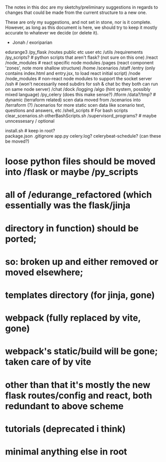 
The notes in this doc are my sketchy/preliminary suggestions
in regards to changes that could be made from the current structure to
a new one.  

These are only my suggestions, and not set in stone, nor is it complete.  However,
as long as this document is here, we should try to keep it mostly accurate
to whatever we decide (or delete it).
- Jonah / exoriparian

edurange3
  /py_flask
    /routes
      public etc
      user etc
    /utils
    /requirements
  /py_scripts?  # python scripts that aren't flask? (not sure on this one)
  /react
    /node_modules # react specific node modules
    /pages (react component 'zones', note more shallow structure)
      /home
      /scenarios
      /staff
    /entry (only contains index.html and entry.jsx, to load react initial script)
  /node 
    /node_modules # non-react node modules to support the socket server
    /ssh # (won't necessarily need subdirs for ssh & chat bc they both can run on same node server) 
    /chat
  /dock
  /logging
  /algo (hint system, possibly mixed language)
  /py_celery (does this make sense?)
  /tform
    /data?/tmp? # dynamic (terraform related) scen data moved from /scenarios into /terraform (?)
  /scenarios
    for more static scen data like scenario text, questions and answers, etc
  /shell_scripts # For bash scripts
    clear_scenarios.sh
    otherBashScripts.sh
  /supervisord_programs? # maybe unncessesary / optional

  install.sh # keep in root?  
  package.json
  .gitignore
  app.py
  celery.log?
  celerybeat-schedule? (can these be moved?)

  # loose python files should be moved into /flask or maybe /py_scripts

  # all of /edurange_refactored (which essentially was the flask/jinja 
  #   directory in function) should be ported; 
  #   so: broken up and either removed or moved elsewhere;
  
  # templates directory (for jinja, gone)

  # webpack (fully replaced by vite, gone)
  # webpack's static/build will be gone; taken care of by vite

  # other than that it's mostly the new flask routes/config and react, both redundant to above scheme

  # tutorials (deprecated i think)

  # minimal anything else in root